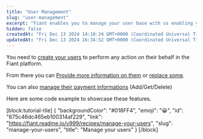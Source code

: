 ```yaml
---
title: "User Management"
slug: "user-management"
excerpt: "Fiant enables you to manage your user base with us enabling you to initiate regulated activities on their behalf"
hidden: false
createdAt: "Fri Dec 13 2024 14:10:24 GMT+0000 (Coordinated Universal Time)"
updatedAt: "Fri Dec 13 2024 16:34:52 GMT+0000 (Coordinated Universal Time)"
---
```

You need to [create your users](https://fiant.readme.io/reference/addauser) to perform any action on their behalf in the Fiant platform.

From there you can [Provide more information on them](https://fiant.readme.io/reference/mergeuserinfo) or [replace some](https://fiant.readme.io/reference/updateuser).

You can also [manage their payment informations](https://fiant.readme.io/reference/adduserpaymentinformation) (Add/Get/Delete)

Here are some code example to showcase these features.

[block:tutorial-tile]
{
  "backgroundColor": "#018FF4",
  "emoji": "😀",
  "id": "675c46dc465eb100314af229",
  "link": "https://fiant.readme.io/v999/recipes/manage-your-users",
  "slug": "manage-your-users",
  "title": "Manage your users"
}
[/block]

